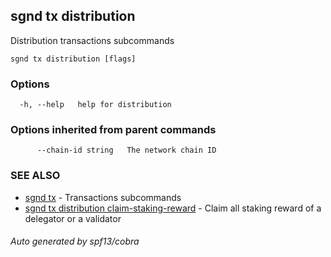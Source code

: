 ## sgnd tx distribution

Distribution transactions subcommands

```
sgnd tx distribution [flags]
```

### Options

```
  -h, --help   help for distribution
```

### Options inherited from parent commands

```
      --chain-id string   The network chain ID
```

### SEE ALSO

* [sgnd tx](sgnd_tx.md)	 - Transactions subcommands
* [sgnd tx distribution claim-staking-reward](sgnd_tx_distribution_claim-staking-reward.md)	 - Claim all staking reward of a delegator or a validator

###### Auto generated by spf13/cobra
